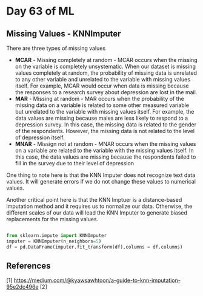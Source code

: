 # Day 63 of ML 

## Missing Values - KNNImputer


There are three types of missing values

* **MCAR** - Missing completely at random - MCAR occurs when the missing on the variable is completely unsystematic. When our dataset is missing values completely at random, the probability of missing data is unrelated to any other variable and unrelated to the variable with missing values itself. For example, MCAR would occur when data is missing because the responses to a research survey about depression are lost in the mail.
* **MAR** - Missing at random - MAR occurs when the probability of the missing data on a variable is related to some other measured variable but unrelated to the variable with missing values itself. For example, the data values are missing because males are less likely to respond to a depression survey. In this case, the missing data is related to the gender of the respondents. However, the missing data is not related to the level of depression itself.
* **MNAR** - Missign not at random - MNAR occurs when the missing values on a variable are related to the variable with the missing values itself. In this case, the data values are missing because the respondents failed to fill in the survey due to their level of depression

One thing to note here is that the KNN Imputer does not recognize text data values. It will generate errors if we do not change these values to numerical values. 

Another critical point here is that the KNN Imptuer is a distance-based imputation method and it requires us to normalize our data. Otherwise, the different scales of our data will lead the KNN Imputer to generate biased replacements for the missing values.




```python

from sklearn.impute import KNNImputer
imputer = KNNImputer(n_neighbors=5)
df = pd.DataFrame(imputer.fit_transform(df),columns = df.columns)


```


**References**
------------
[1]  https://medium.com/@kyawsawhtoon/a-guide-to-knn-imputation-95e2dc496e
[2]
